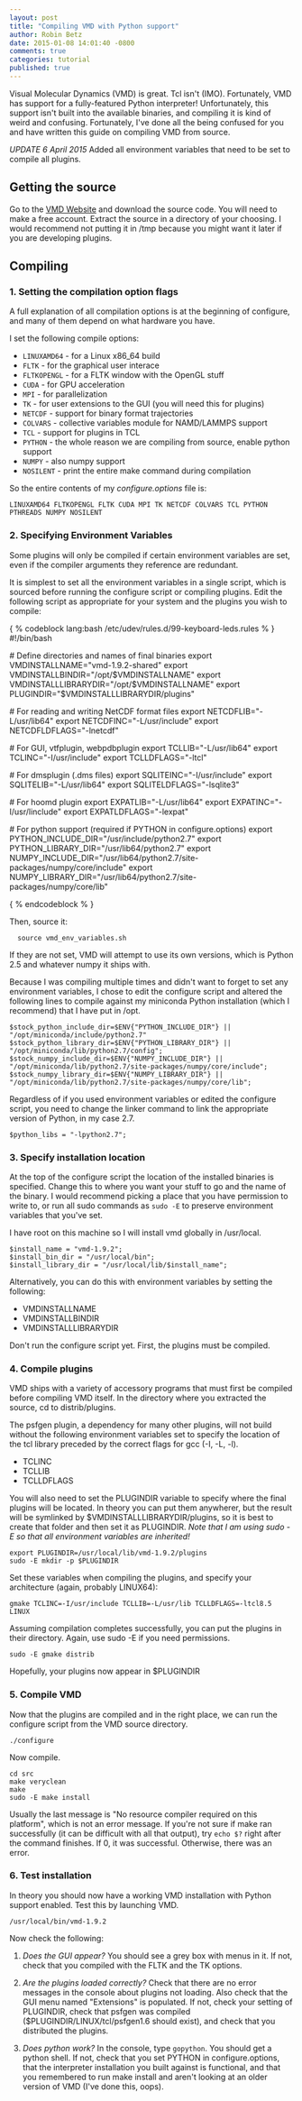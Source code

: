 ```yaml
---
layout: post
title: "Compiling VMD with Python support"
author: Robin Betz
date: 2015-01-08 14:01:40 -0800
comments: true
categories: tutorial
published: true
---
```


Visual Molecular Dynamics (VMD) is great. Tcl isn't (IMO). Fortunately, VMD has support for a fully-featured Python interpreter!
Unfortunately, this support isn't built into the available binaries, and compiling it is kind of 
weird and confusing. Fortunately, I've done all the being confused for you and have written this
guide on compiling VMD from source.

*UPDATE* _6 April 2015_ Added all environment variables that need to be set to compile all plugins.

<!-- more -->

## Getting the source
Go to the [VMD Website](http://www.ks.uiuc.edu/Research/vmd/) and download the source code.
You will need to make a free account. Extract the source in a directory of your choosing. I would
recommend not putting it in /tmp because you might want it later if you are developing plugins.

## Compiling

### 1. Setting the compilation option flags

A full explanation of all compilation options is at the beginning of configure,
and many of them depend on what hardware you have.

I set the following compile options: 

* `LINUXAMD64` - for a Linux x86\_64 build
* `FLTK` - for the graphical user interace
* `FLTKOPENGL` - for a FLTK window with the OpenGL stuff
* `CUDA` - for GPU acceleration
* `MPI` - for parallelization
* `TK` - for user extensions to the GUI (you will need this for plugins)
* `NETCDF` - support for binary format trajectories
* `COLVARS` - collective variables module for NAMD/LAMMPS support
* `TCL` - support for plugins in TCL
* `PYTHON` - the whole reason we are compiling from source, enable python support
* `NUMPY` - also numpy support
* `NOSILENT` - print the entire make command during compilation

So the entire contents of my *configure.options* file is:

    LINUXAMD64 FLTKOPENGL FLTK CUDA MPI TK NETCDF COLVARS TCL PYTHON PTHREADS NUMPY NOSILENT

### 2. Specifying Environment Variables

Some plugins will only be compiled if certain environment variables are set,
even if the compiler arguments they reference are redundant.

It is simplest to set all the environment variables in a single script, 
which is sourced before running the configure script or compiling plugins.
Edit the following script as appropriate for your system and the plugins you wish to compile:

{ % codeblock lang:bash /etc/udev/rules.d/99-keyboard-leds.rules % }
\#!/bin/bash

\# Define directories and names of final binaries
export VMDINSTALLNAME="vmd-1.9.2-shared"
export VMDINSTALLBINDIR="/opt/$VMDINSTALLNAME"
export VMDINSTALLLIBRARYDIR="/opt/$VMDINSTALLNAME"
export PLUGINDIR="$VMDINSTALLLIBRARYDIR/plugins"

\# For reading and writing NetCDF format files
export NETCDFLIB="-L/usr/lib64"
export NETCDFINC="-L/usr/include"
export NETCDFLDFLAGS="-lnetcdf"

\# For GUI, vtfplugin, webpdbplugin
export TCLLIB="-L/usr/lib64"
export TCLINC="-I/usr/include"
export TCLLDFLAGS="-ltcl"

\# For dmsplugin (.dms files)
export SQLITEINC="-I/usr/include"
export SQLITELIB="-L/usr/lib64"
export SQLITELDFLAGS="-lsqlite3"

\# For hoomd plugin
export EXPATLIB="-L/usr/lib64"
export EXPATINC="-I/usr/linclude"
export EXPATLDFLAGS="-lexpat"

\# For python support (required if PYTHON in configure.options)
export PYTHON\_INCLUDE\_DIR="/usr/include/python2.7"
export PYTHON\_LIBRARY\_DIR="/usr/lib64/python2.7"
export NUMPY\_INCLUDE\_DIR="/usr/lib64/python2.7/site-packages/numpy/core/include"
export NUMPY\_LIBRARY\_DIR="/usr/lib64/python2.7/site-packages/numpy/core/lib"

{ % endcodeblock % }

Then, source it:

      source vmd_env_variables.sh

If they are not set, VMD will attempt to use its own versions, which is Python 2.5 and
whatever numpy it ships with.

Because I was compiling multiple times and didn't want to forget to set any environment variables,
I chose to edit the configure script and altered the following lines to
compile against my miniconda Python installation (which I recommend) that I have put in /opt.

    $stock_python_include_dir=$ENV{"PYTHON_INCLUDE_DIR"} || "/opt/miniconda/include/python2.7"
    $stock_python_library_dir=$ENV{"PYTHON_LIBRARY_DIR"} || "/opt/miniconda/lib/python2.7/config";
    $stock_numpy_include_dir=$ENV{"NUMPY_INCLUDE_DIR"} || "/opt/miniconda/lib/python2.7/site-packages/numpy/core/include";
    $stock_numpy_library_dir=$ENV{"NUMPY_LIBRARY_DIR"} || "/opt/miniconda/lib/python2.7/site-packages/numpy/core/lib";

Regardless of if you used environment variables or edited the configure script, you need to change
the linker command to link the appropriate version of Python, in my case 2.7.
    
    $python_libs = "-lpython2.7";

### 3. Specify installation location

At the top of the configure script the location of the installed binaries is specified. Change this
to where you want your stuff to go and the name of the binary. I would recommend picking a place
that you have permission to write to, or run all sudo commands as `sudo -E` to preserve environment
variables that you've set.

I have root on this machine so I will install vmd globally in /usr/local.

    $install_name = "vmd-1.9.2";
    $install_bin_dir = "/usr/local/bin";
    $install_library_dir = "/usr/local/lib/$install_name";

Alternatively, you can do this with environment variables by setting the following:

* VMDINSTALLNAME
* VMDINSTALLBINDIR
* VMDINSTALLLIBRARYDIR

Don't run the configure script yet. First, the plugins must be compiled.

### 4. Compile plugins

VMD ships with a variety of accessory programs that must first be compiled before compiling VMD itself.
In the directory where you extracted the source, cd to distrib/plugins.

The psfgen plugin, a dependency for many other plugins, will not build without the following environment
variables set to specify the location of the tcl library preceded by the correct flags for gcc (-I, -L, -l).

* TCLINC
* TCLLIB
* TCLLDFLAGS

You will also need to set the PLUGINDIR variable to specify where the final plugins will be located. In 
theory you can put them anywherer, but the result will be symlinked by $VMDINSTALLLIBRARYDIR/plugins, so
it is best to create that folder and then set it as PLUGINDIR. _Note that I am using sudo -E so that all
environment variables are inherited!_

    export PLUGINDIR=/usr/local/lib/vmd-1.9.2/plugins
    sudo -E mkdir -p $PLUGINDIR

Set these variables when compiling the plugins, and specify your architecture (again, probably LINUX64):

    gmake TCLINC=-I/usr/include TCLLIB=-L/usr/lib TCLLDFLAGS=-ltcl8.5 LINUX

Assuming compilation completes successfully, you can put the plugins in their directory. Again, use sudo -E
if you need permissions.

    sudo -E gmake distrib

Hopefully, your plugins now appear in $PLUGINDIR

### 5. Compile VMD

Now that the plugins are compiled and in the right place, we can run the configure script from the
VMD source directory.

    ./configure

Now compile.

    cd src
    make veryclean
    make
    sudo -E make install

Usually the last message is "No resource compiler required on this platform", which is not an error 
message. If you're not sure if make ran successfully (it can be difficult with all that output), try
`echo $?` right after the command finishes. If 0, it was successful. Otherwise, there was an error.

### 6. Test installation

In theory you should now have a working VMD installation with Python support enabled. Test this by
launching VMD.

    /usr/local/bin/vmd-1.9.2

Now check the following:

1. *Does the GUI appear?*
   You should see a grey box with menus in it. If not, check that you compiled with
   the FLTK and the TK options.

2. *Are the plugins loaded correctly?*
   Check that there are no error messages in the console about plugins not loading. Also check
   that the GUI menu named "Extensions" is populated. If not, check your setting of PLUGINDIR,
   check that psfgen was compiled ($PLUGINDIR/LINUX/tcl/psfgen1.6 should exist), and check that
   you distributed the plugins.

3. *Does python work?*
   In the console, type `gopython`. You should get a python shell. If not, check that you set
   PYTHON in configure.options, that the interpreter installation you built against is functional,
   and that you remembered to run make install and aren't looking at an older version of VMD (I've done
   this, oops).


